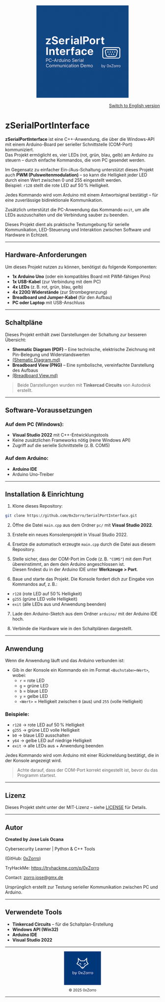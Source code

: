 <p align="center">
  <img src="Banner.png" alt="zSerialPortInterface" width="300"/>
</p>

<p align="right">
  <a href="./README_EN.md">Switch to English version</a>
</p>

# zSerialPortInterface

**zSerialPortInterface** ist eine C++-Anwendung, die über die Windows-API mit einem Arduino-Board per serieller Schnittstelle (COM-Port) kommuniziert.  
Das Projekt ermöglicht es, vier LEDs (rot, grün, blau, gelb) am Arduino zu steuern – durch einfache Kommandos, die vom PC gesendet werden.

Im Gegensatz zu einfacher Ein-/Aus-Schaltung unterstützt dieses Projekt auch **PWM (Pulsweitenmodulation)** – so kann die Helligkeit jeder LED durch einen Wert zwischen 0 und 255 eingestellt werden.  
Beispiel: `r128` stellt die rote LED auf 50 % Helligkeit.

Jedes Kommando wird vom Arduino mit einem Antwortsignal bestätigt – für eine zuverlässige bidirektionale Kommunikation.

Zusätzlich unterstützt die PC-Anwendung das Kommando `exit`, um alle LEDs auszuschalten und die Verbindung sauber zu beenden.

Dieses Projekt dient als praktische Testumgebung für serielle Kommunikation, LED-Steuerung und Interaktion zwischen Software und Hardware in Echtzeit.

---

## Hardware-Anforderungen

Um dieses Projekt nutzen zu können, benötigst du folgende Komponenten:

- **1x Arduino Uno** (oder ein kompatibles Board mit PWM-fähigen Pins)
- **1x USB-Kabel** (zur Verbindung mit dem PC)
- **4x LEDs** (z. B. rot, grün, blau, gelb)
- **4x 220Ω Widerstände** (zur Strombegrenzung)
- **Breadboard und Jumper-Kabel** (für den Aufbau)
- **PC oder Laptop** mit USB-Anschluss

---

## Schaltpläne

Dieses Projekt enthält zwei Darstellungen der Schaltung zur besseren Übersicht:

- **Shematic Diagram (PDF)** – Eine technische, elektrische Zeichnung mit Pin-Belegung und Widerstandswerten
- [(Shematic Diagram.md)](./Shematic%20Diagram.md)
- **Breadboard View (PNG)** – Eine symbolische, vereinfachte Darstellung des Aufbaus
- [(Breadboard View.md)](./Breadboard%20View.md)

> Beide Darstellungen wurden mit **Tinkercad Circuits** von Autodesk erstellt.

---

## Software-Voraussetzungen

### Auf dem PC (Windows):
- **Visual Studio 2022** mit C++-Entwicklungstools
- Keine zusätzlichen Frameworks nötig (reine Windows API)
- Zugriff auf die serielle Schnittstelle (z. B. COM5)

### Auf dem Arduino:
- **Arduino IDE**
- Arduino Uno-Treiber

---

## Installation & Einrichtung

1. Klone dieses Repository:

```bash
git clone https://github.com/0xZorro/SerialPortInterface.git
```

2. Öffne die Datei `main.cpp` aus dem Ordner `pc/` mit **Visual Studio 2022**.

3. Erstelle ein neues Konsolenprojekt in Visual Studio 2022.

4. Ersetze die automatisch erzeugte `main.cpp` durch die Datei aus diesem Repository.

5. Stelle sicher, dass der COM-Port im Code (z. B. `"COM5"`) mit dem Port übereinstimmt, an dem dein Arduino angeschlossen ist.  
   Diesen findest du in der Arduino IDE unter **Werkzeuge > Port**.

6. Baue und starte das Projekt. Die Konsole fordert dich zur Eingabe von Kommandos auf, z. B.:

- `r128` (rote LED auf 50 % Helligkeit)
- `g255` (grüne LED volle Helligkeit)
- `exit` (alle LEDs aus und Anwendung beenden)

7. Lade den Arduino-Sketch aus dem Ordner `arduino/` mit der Arduino IDE hoch.

8. Verbinde die Hardware wie in den Schaltplänen dargestellt.

---

## Anwendung

Wenn die Anwendung läuft und das Arduino verbunden ist:

- Gib in der Konsole ein Kommando ein im Format `<Buchstabe><Wert>`, wobei:
  - `r` = rote LED
  - `g` = grüne LED
  - `b` = blaue LED
  - `y` = gelbe LED
  - `<Wert>` = Helligkeit zwischen `0` (aus) und `255` (volle Helligkeit)

### Beispiele:
- `r128` → rote LED auf 50 % Helligkeit
- `g255` → grüne LED volle Helligkeit
- `b0` → blaue LED ausschalten
- `y64` → gelbe LED auf niedrige Helligkeit
- `exit` → alle LEDs aus + Anwendung beenden

Jedes Kommando wird vom Arduino mit einer Rückmeldung bestätigt, die in der Konsole angezeigt wird.

> Achte darauf, dass der COM-Port korrekt eingestellt ist, bevor du das Programm startest.

---

## Lizenz

Dieses Projekt steht unter der MIT-Lizenz – siehe [LICENSE](LICENSE) für Details.

---

## Autor

**Created by Jose Luis Ocana**

Cybersecurity Learner | Python & C++ Tools

(GitHub: [0xZorro](https://github.com/0xZorro))  

TryHackMe: https://tryhackme.com/p/0xZorro

Contact: zorro.jose@gmx.de

Ursprünglich erstellt zur Testung serieller Kommunikation zwischen PC und Arduino.

---

## Verwendete Tools

- **Tinkercad Circuits** – für die Schaltplan-Erstellung  
- **Windows API (Win32)**  
- **Arduino IDE**  
- **Visual Studio 2022**

---

<div align="center">
  <img src="brand.png" alt="by 0xZorro" width="120"/>
  <br/>
  <sub>© 2025 0xZorro</sub>
</div>

---


